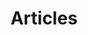 ---
title: Articles
pagination:
  data: collections.articles
  size: 5000
  alias: posts
layout: layouts/posts
---